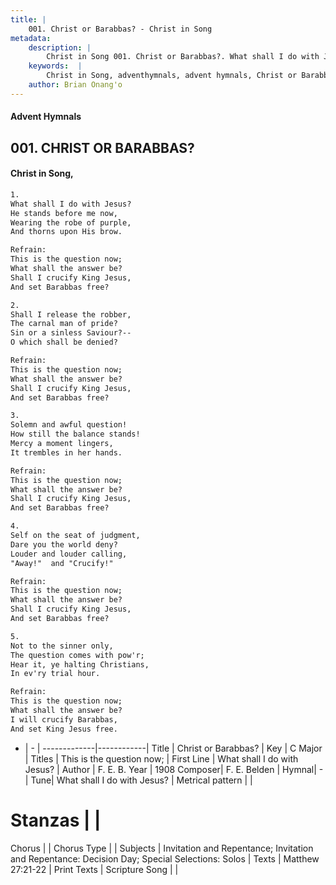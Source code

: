 ```yaml
---
title: |
    001. Christ or Barabbas? - Christ in Song
metadata:
    description: |
        Christ in Song 001. Christ or Barabbas?. What shall I do with Jesus? He stands before me now, Wearing the robe of purple, And thorns upon His brow. 
    keywords:  |
        Christ in Song, adventhymnals, advent hymnals, Christ or Barabbas?, What shall I do with Jesus?. This is the question now;
    author: Brian Onang'o
---
```


#### Advent Hymnals
## 001. CHRIST OR BARABBAS?
####  Christ in Song,

```txt
1.
What shall I do with Jesus?
He stands before me now,
Wearing the robe of purple,
And thorns upon His brow.

Refrain:
This is the question now;
What shall the answer be?
Shall I crucify King Jesus,
And set Barabbas free?

2.
Shall I release the robber,
The carnal man of pride?
Sin or a sinless Saviour?--
O which shall be denied?

Refrain:
This is the question now;
What shall the answer be?
Shall I crucify King Jesus,
And set Barabbas free?

3.
Solemn and awful question!  
How still the balance stands!
Mercy a moment lingers,
It trembles in her hands.

Refrain:
This is the question now;
What shall the answer be?
Shall I crucify King Jesus,
And set Barabbas free?

4.
Self on the seat of judgment,
Dare you the world deny?
Louder and louder calling,
"Away!"  and "Crucify!"

Refrain:
This is the question now;
What shall the answer be?
Shall I crucify King Jesus,
And set Barabbas free?

5.
Not to the sinner only,
The question comes with pow'r;
Hear it, ye halting Christians,
In ev'ry trial hour.

Refrain:
This is the question now;
What shall the answer be?
I will crucify Barabbas,
And set King Jesus free.

```

- |   -  |
-------------|------------|
Title | Christ or Barabbas? |
Key | C Major |
Titles | This is the question now; |
First Line | What shall I do with Jesus? |
Author | F. E. B.
Year | 1908
Composer| F. E. Belden |
Hymnal|  - |
Tune| What shall I do with Jesus? |
Metrical pattern | |
# Stanzas |  |
Chorus |  |
Chorus Type |  |
Subjects | Invitation and Repentance; Invitation and Repentance: Decision Day; Special Selections: Solos |
Texts | Matthew 27:21-22 |
Print Texts | 
Scripture Song |  |
    

